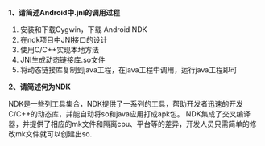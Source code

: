 **1、请简述Android中.jni的调用过程**

1. 安装和下载Cygwin，下载 Android NDK
2. 在ndk项目中JNI接口的设计
3. 使用C/C++实现本地方法
4. JNI生成动态链接库.so文件
5. 将动态链接库复制到java工程，在java工程中调用，运行java工程即可

**2、请简述何为NDK**

NDK是一些列工具集合，NDK提供了一系列的工具，帮助开发者迅速的开发C/C++的动态库，并能自动将so和java应用打成apk包。
NDK集成了交叉编译器，并提供了相应的mk文件和隔离cpu、平台等的差异，开发人员只需简单的修改mk文件就可以创建出so.
